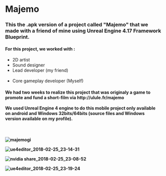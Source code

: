 <h1>Majemo</h1>

<h3>This the .apk version of a project called "Majemo" that we made with a friend of mine using Unreal Engine 4.17 Framework Blueprint.</h3>

<h4>For this project, we worked with :</h4>
<ul>
    <li>2D artist</li>
    <li>Sound designer</li>
    <li>Lead developer (my friend)</li>
    <li>Core gameplay developer (Myself)</li>
 </ul>
<h4>We had two weeks to realize this project that was originaly a game to promote and fund a short-film via http://ulule.fr/majemo <br /> <br />We used  <b>Unreal Engine 4</b> engine to do this mobile project only available on android and Windows 32bits/64bits (source files and Windows version available on my profile).<h4> <br />

![majemogi](https://user-images.githubusercontent.com/27351943/36728831-6ab69f86-1bc2-11e8-93f3-827b2ea476fd.gif)

![ue4editor_2018-02-25_23-14-31](https://user-images.githubusercontent.com/27351943/36728992-fa596222-1bc2-11e8-84f5-df6a49b3d381.png)

![nvidia share_2018-02-25_23-08-52](https://user-images.githubusercontent.com/27351943/36729196-aa96420e-1bc3-11e8-95fb-54b36cb78f1d.png)

![ue4editor_2018-02-25_23-19-24](https://user-images.githubusercontent.com/27351943/36729152-7da9103c-1bc3-11e8-9a35-eea116a9f3a9.png)
